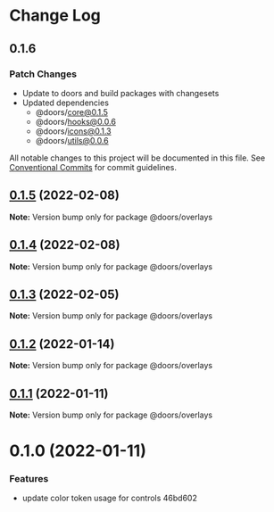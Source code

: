 # Change Log

## 0.1.6

### Patch Changes

- Update to doors and build packages with changesets
- Updated dependencies
  - @doors/core@0.1.5
  - @doors/hooks@0.0.6
  - @doors/icons@0.1.3
  - @doors/utils@0.0.6

All notable changes to this project will be documented in this file.
See [Conventional Commits](https://conventionalcommits.org) for commit guidelines.

## [0.1.5](/compare/@doors/overlays@0.1.4...@doors/overlays@0.1.5) (2022-02-08)

**Note:** Version bump only for package @doors/overlays

## [0.1.4](/compare/@doors/overlays@0.1.3...@doors/overlays@0.1.4) (2022-02-08)

**Note:** Version bump only for package @doors/overlays

## [0.1.3](/compare/@doors/overlays@0.1.2...@doors/overlays@0.1.3) (2022-02-05)

**Note:** Version bump only for package @doors/overlays

## [0.1.2](/compare/@doors/overlays@0.1.1...@doors/overlays@0.1.2) (2022-01-14)

**Note:** Version bump only for package @doors/overlays

## [0.1.1](/compare/@doors/overlays@0.1.0...@doors/overlays@0.1.1) (2022-01-11)

**Note:** Version bump only for package @doors/overlays

# 0.1.0 (2022-01-11)

### Features

- update color token usage for controls 46bd602
